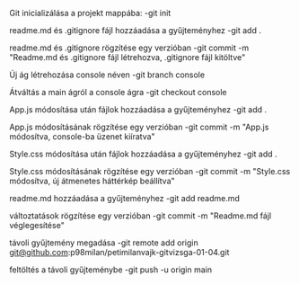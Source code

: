 Git inicializálása a projekt mappába:
    -git init

readme.md és .gitignore fájl hozzáadása a gyűjteményhez
    -git add .

readme.md és .gitignore rögzítése egy verzióban
    -git commit -m "Readme.md és .gitignore fájl létrehozva, .gitignore fájl kitöltve"

Új ág létrehozása console néven
    -git branch console

Átváltás a main ágról a console ágra
    -git checkout console

App.js módosítása után fájlok hozzáadása a gyűjteményhez
    -git add .

App.js módosításának rögzítése egy verzióban
    -git commit -m "App.js módosítva, console-ba üzenet kiíratva"

Style.css módosítása után fájlok hozzáadása a gyűjteményhez
    -git add .

Style.css módosításának rögzítése egy verzióban
    -git commit -m "Style.css módosítva, új átmenetes háttérkép beállítva"

readme.md hozzáadása a gyűjteményhez
    -git add readme.md

változtatások rögzítése egy verzióban
    -git commit -m "Readme.md fájl véglegesítése"

távoli gyűjtemény megadása
    -git remote add origin git@github.com:p98milan/petimilanvajk-gitvizsga-01-04.git

feltöltés a távoli gyűjteménybe
    -git push -u origin main
